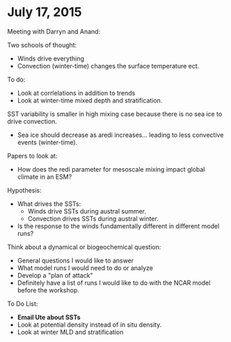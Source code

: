 # July 17, 2015 

Meeting with Darryn and Anand: 

Two schools of thought: 
* Winds drive everything 
* Convection (winter-time) changes the surface temperature ect. 

To do: 
* Look at corrlelations in addition to trends
* Look at winter-time mixed depth and stratification. 

SST variability is smaller in high mixing case because there is no sea 
ice to drive convection. 
* Sea ice should decrease as aredi increases... leading to less 
convective events (winter-time). 

Papers to look at: 
* How does the redi parameter for mesoscale mixing impact global climate 
in an ESM? 

Hypothesis: 
* What drives the SSTs:
  * Winds drive SSTs during austral summer. 
  * Convection drives SSTs during austral winter. 
* Is the response to the winds fundamentally different in different 
model runs? 

Think about a dynamical or biogeochemical question: 
* General questions I would like to answer
* What model runs I would need to do or analyze 
* Develop a "plan of attack"
* Definitely have a list of runs I would like to do with the NCAR model before the workshop. 

To Do List: 
* **Email Ute about SSTs**
* Look at potential density instead of in situ density. 
* Look at winter MLD and stratification


